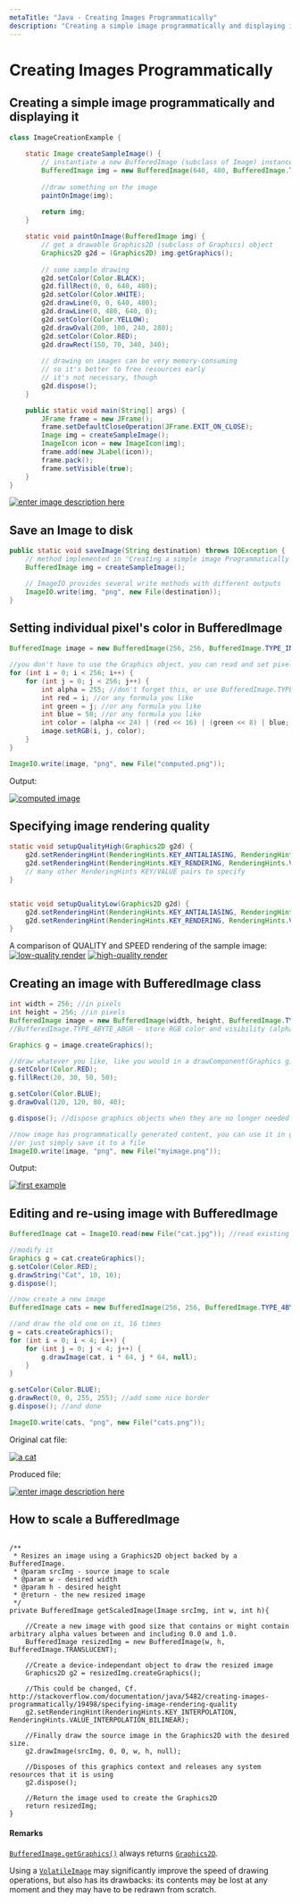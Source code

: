```yaml
---
metaTitle: "Java - Creating Images Programmatically"
description: "Creating a simple image programmatically and displaying it, Save an Image to disk, Setting individual pixel's color in BufferedImage, Specifying image rendering quality, Creating an image with BufferedImage class, Editing and re-using image with BufferedImage, How to scale a BufferedImage"
---
```


# Creating Images Programmatically




## Creating a simple image programmatically and displaying it


```java
class ImageCreationExample {
  
    static Image createSampleImage() {
        // instantiate a new BufferedImage (subclass of Image) instance 
        BufferedImage img = new BufferedImage(640, 480, BufferedImage.TYPE_INT_ARGB);
        
        //draw something on the image
        paintOnImage(img);
        
        return img;
    }

    static void paintOnImage(BufferedImage img) {
        // get a drawable Graphics2D (subclass of Graphics) object 
        Graphics2D g2d = (Graphics2D) img.getGraphics();
        
        // some sample drawing
        g2d.setColor(Color.BLACK);
        g2d.fillRect(0, 0, 640, 480);
        g2d.setColor(Color.WHITE);
        g2d.drawLine(0, 0, 640, 480);
        g2d.drawLine(0, 480, 640, 0);
        g2d.setColor(Color.YELLOW);
        g2d.drawOval(200, 100, 240, 280);
        g2d.setColor(Color.RED);
        g2d.drawRect(150, 70, 340, 340);
        
        // drawing on images can be very memory-consuming
        // so it's better to free resources early
        // it's not necessary, though
        g2d.dispose();
    }

    public static void main(String[] args) {
        JFrame frame = new JFrame();
        frame.setDefaultCloseOperation(JFrame.EXIT_ON_CLOSE);
        Image img = createSampleImage();
        ImageIcon icon = new ImageIcon(img);
        frame.add(new JLabel(icon));
        frame.pack();
        frame.setVisible(true);
    }
}

```

[<img src="http://i.stack.imgur.com/IBEHO.png" alt="enter image description here" />](http://i.stack.imgur.com/IBEHO.png)



## Save an Image to disk


```java
public static void saveImage(String destination) throws IOException {
    // method implemented in "Creating a simple image Programmatically and displaying it" example
    BufferedImage img = createSampleImage();

    // ImageIO provides several write methods with different outputs
    ImageIO.write(img, "png", new File(destination));
}

```



## Setting individual pixel's color in BufferedImage


```java
BufferedImage image = new BufferedImage(256, 256, BufferedImage.TYPE_INT_ARGB);

//you don't have to use the Graphics object, you can read and set pixel color individually
for (int i = 0; i < 256; i++) {
    for (int j = 0; j < 256; j++) {
        int alpha = 255; //don't forget this, or use BufferedImage.TYPE_INT_RGB instead
        int red = i; //or any formula you like
        int green = j; //or any formula you like
        int blue = 50; //or any formula you like
        int color = (alpha << 24) | (red << 16) | (green << 8) | blue;
        image.setRGB(i, j, color);
    }
}

ImageIO.write(image, "png", new File("computed.png"));

```

Output:

[<img src="https://i.stack.imgur.com/AogvX.png" alt="computed image" />](https://i.stack.imgur.com/AogvX.png)



## Specifying image rendering quality


```java
static void setupQualityHigh(Graphics2D g2d) {
    g2d.setRenderingHint(RenderingHints.KEY_ANTIALIASING, RenderingHints.VALUE_ANTIALIAS_ON);
    g2d.setRenderingHint(RenderingHints.KEY_RENDERING, RenderingHints.VALUE_RENDER_QUALITY);
    // many other RenderingHints KEY/VALUE pairs to specify
}


static void setupQualityLow(Graphics2D g2d) {
    g2d.setRenderingHint(RenderingHints.KEY_ANTIALIASING, RenderingHints.VALUE_ANTIALIAS_OFF);
    g2d.setRenderingHint(RenderingHints.KEY_RENDERING, RenderingHints.VALUE_RENDER_SPEED);
}

```

A comparison of QUALITY and SPEED rendering of the sample image:
[<img src="http://i.stack.imgur.com/Bg2bS.png" alt="low-quality render" />](http://i.stack.imgur.com/Bg2bS.png)
[<img src="http://i.stack.imgur.com/sqHhS.png" alt="high-quality render" />](http://i.stack.imgur.com/sqHhS.png)



## Creating an image with BufferedImage class


```java
int width = 256; //in pixels
int height = 256; //in pixels
BufferedImage image = new BufferedImage(width, height, BufferedImage.TYPE_4BYTE_ABGR);
//BufferedImage.TYPE_4BYTE_ABGR - store RGB color and visibility (alpha), see javadoc for more info

Graphics g = image.createGraphics();

//draw whatever you like, like you would in a drawComponent(Graphics g) method in an UI application
g.setColor(Color.RED);
g.fillRect(20, 30, 50, 50);

g.setColor(Color.BLUE);
g.drawOval(120, 120, 80, 40);

g.dispose(); //dispose graphics objects when they are no longer needed

//now image has programmatically generated content, you can use it in graphics.drawImage() to draw it somewhere else
//or just simply save it to a file
ImageIO.write(image, "png", new File("myimage.png"));

```

Output:

[<img src="https://i.stack.imgur.com/v7Tk0.png" alt="first example" />](https://i.stack.imgur.com/v7Tk0.png)



## Editing and re-using image with BufferedImage


```java
BufferedImage cat = ImageIO.read(new File("cat.jpg")); //read existing file

//modify it
Graphics g = cat.createGraphics();
g.setColor(Color.RED);
g.drawString("Cat", 10, 10);
g.dispose();

//now create a new image
BufferedImage cats = new BufferedImage(256, 256, BufferedImage.TYPE_4BYTE_ABGR);

//and draw the old one on it, 16 times
g = cats.createGraphics();
for (int i = 0; i < 4; i++) {
    for (int j = 0; j < 4; j++) {
        g.drawImage(cat, i * 64, j * 64, null);
    }
}

g.setColor(Color.BLUE);
g.drawRect(0, 0, 255, 255); //add some nice border
g.dispose(); //and done

ImageIO.write(cats, "png", new File("cats.png"));

```

Original cat file:

[<img src="https://i.stack.imgur.com/Qrcc5.jpg" alt="a cat" />](https://i.stack.imgur.com/Qrcc5.jpg)

Produced file:

[<img src="https://i.stack.imgur.com/dKd1I.png" alt="enter image description here" />](https://i.stack.imgur.com/dKd1I.png)



## How to scale a BufferedImage


```

/**
 * Resizes an image using a Graphics2D object backed by a BufferedImage.
 * @param srcImg - source image to scale
 * @param w - desired width
 * @param h - desired height
 * @return - the new resized image
 */
private BufferedImage getScaledImage(Image srcImg, int w, int h){

    //Create a new image with good size that contains or might contain arbitrary alpha values between and including 0.0 and 1.0.
    BufferedImage resizedImg = new BufferedImage(w, h, BufferedImage.TRANSLUCENT);

    //Create a device-independant object to draw the resized image
    Graphics2D g2 = resizedImg.createGraphics();

    //This could be changed, Cf. http://stackoverflow.com/documentation/java/5482/creating-images-programmatically/19498/specifying-image-rendering-quality
    g2.setRenderingHint(RenderingHints.KEY_INTERPOLATION, RenderingHints.VALUE_INTERPOLATION_BILINEAR);

    //Finally draw the source image in the Graphics2D with the desired size.
    g2.drawImage(srcImg, 0, 0, w, h, null);

    //Disposes of this graphics context and releases any system resources that it is using
    g2.dispose();

    //Return the image used to create the Graphics2D 
    return resizedImg;
}

```



#### Remarks


[`BufferedImage.getGraphics()`](https://docs.oracle.com/javase/8/docs/api/java/awt/image/BufferedImage.html#getGraphics--) always returns [`Graphics2D`](https://docs.oracle.com/javase/8/docs/api/java/awt/Graphics2D.html).

Using a [`VolatileImage`](https://docs.oracle.com/javase/8/docs/api/java/awt/image/VolatileImage.html) may significantly improve the speed of drawing operations, but also has its drawbacks: its contents may be lost at any moment and they may have to be redrawn from scratch.

